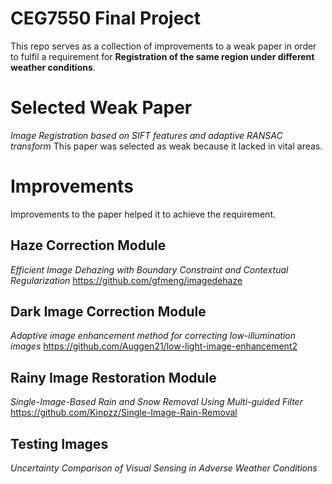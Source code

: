 # CEG7550 Final Project

This repo serves as a collection of improvements to a weak paper in order to fulfil a requirement for **Registration of the same region under different weather conditions**.


# Selected Weak Paper

*Image Registration based on SIFT features and adaptive RANSAC transform*
This paper was selected as weak because it lacked in vital areas.

# Improvements
Improvements to the paper helped it to achieve the requirement. 
## Haze Correction Module
*Efficient Image Dehazing with Boundary Constraint and Contextual Regularization*
https://github.com/gfmeng/imagedehaze
## Dark Image Correction Module
*Adaptive image enhancement method for correcting low-illumination images*
https://github.com/Auggen21/low-light-image-enhancement2
## Rainy Image Restoration Module
*Single-Image-Based Rain and Snow Removal Using Multi-guided Filter*
https://github.com/Kinpzz/Single-Image-Rain-Removal
## Testing Images
*Uncertainty Comparison of Visual Sensing in Adverse Weather Conditions*
